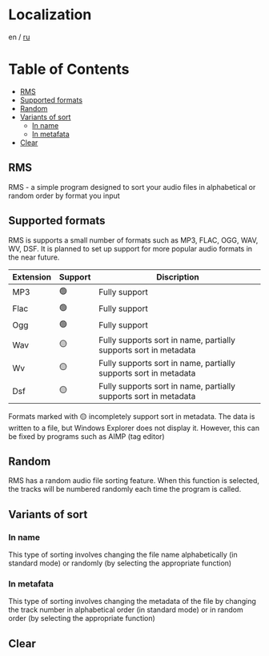 # Localization
en / [ru](README.ru.md)
# Table of Contents
- [RMS](#rms)
- [Supported formats](#supported-formats)
- [Random](#random)
- [Variants of sort](#variants-of-sort)
	- [In name](#in-name)
	- [In metafata](#in-metadata)
- [Clear](#clear)

## RMS
RMS - a simple program designed to sort your audio files in alphabetical or random order by format you input

## Supported formats
RMS is supports a small number of formats such as MP3, FLAC, OGG, WAV, WV, DSF. It is planned to set up support for more popular audio formats in the near future.


| Extension | Support | Discription                                                      |
| --------- | ------- | ---------------------------------------------------------------- |
| MP3       | 🟢      | Fully support                                                    |
| Flac      | 🟢      | Fully support                                                    |
| Ogg       | 🟢      | Fully support                                                    |
| Wav       | 🟡      | Fully supports sort in name, partially supports sort in metadata |
| Wv        | 🟡      | Fully supports sort in name, partially supports sort in metadata |
| Dsf       | 🟡      | Fully supports sort in name, partially supports sort in metadata |

Formats marked with 🟡 incompletely support sort in metadata. The data is written to a file, but Windows Explorer does not display it. However, this can be fixed by programs such as AIMP (tag editor)
## Random
RMS has a random audio file sorting feature. When this function is selected, the tracks will be numbered randomly each time the program is called.
## Variants of sort

### In name
This type of sorting involves changing the file name alphabetically (in standard mode) or randomly (by selecting the appropriate function)
### In metafata
This type of sorting involves changing the metadata of the file by changing the track number in alphabetical order (in standard mode) or in random order (by selecting the appropriate function)
## Clear
